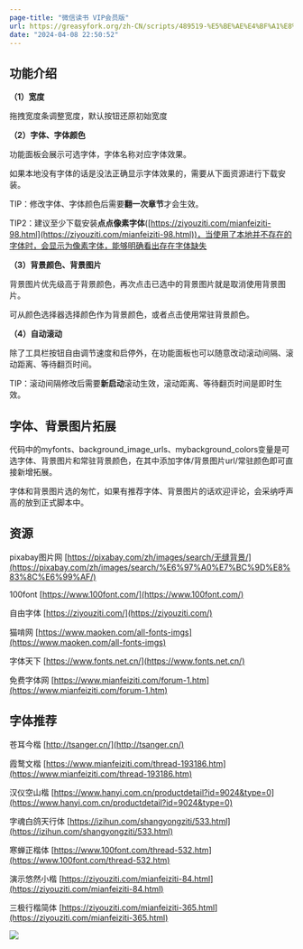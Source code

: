 ```yaml
---
page-title: "微信读书 VIP会员版"
url: https://greasyfork.org/zh-CN/scripts/489519-%E5%BE%AE%E4%BF%A1%E8%AF%BB%E4%B9%A6-vip%E4%BC%9A%E5%91%98%E7%89%88
date: "2024-04-08 22:50:52"
---
```

## 功能介绍

**（1）宽度**

拖拽宽度条调整宽度，默认按钮还原初始宽度

**（2）字体、字体颜色**

功能面板会展示可选字体，字体名称对应字体效果。

如果本地没有字体的话是没法正确显示字体效果的，需要从下面资源进行下载安装。

TIP：修改字体、字体颜色后需要**翻一次章节**才会生效。

TIP2：建议至少下载安装**点点像素字体**([https://ziyouziti.com/mianfeiziti-98.html](https://ziyouziti.com/mianfeiziti-98.html))，当使用了本地并不存在的字体时，会显示为像素字体，能够明确看出存在字体缺失

**（3）背景颜色、背景图片**

背景图片优先级高于背景颜色，再次点击已选中的背景图片就是取消使用背景图片。

可从颜色选择器选择颜色作为背景颜色，或者点击使用常驻背景颜色。

**（4）自动滚动**

除了工具栏按钮自由调节速度和启停外，在功能面板也可以随意改动滚动间隔、滚动距离、等待翻页时间。

TIP：滚动间隔修改后需要**新启动**滚动生效，滚动距离、等待翻页时间是即时生效。

## 字体、背景图片拓展

代码中的myfonts、background\_image\_urls、mybackground\_colors变量是可选字体、背景图片和常驻背景颜色，在其中添加字体/背景图片url/常驻颜色即可直接新增拓展。

字体和背景图片选的匆忙，如果有推荐字体、背景图片的话欢迎评论，会采纳呼声高的放到正式脚本中。

## 资源

pixabay图片网 [https://pixabay.com/zh/images/search/无缝背景/](https://pixabay.com/zh/images/search/%E6%97%A0%E7%BC%9D%E8%83%8C%E6%99%AF/)

100font [https://www.100font.com/](https://www.100font.com/)

自由字体 [https://ziyouziti.com/](https://ziyouziti.com/)

猫啃网 [https://www.maoken.com/all-fonts-imgs](https://www.maoken.com/all-fonts-imgs)

字体天下 [https://www.fonts.net.cn/](https://www.fonts.net.cn/)

免费字体网 [https://www.mianfeiziti.com/forum-1.htm](https://www.mianfeiziti.com/forum-1.htm)

## 字体推荐

苍耳今楷 [http://tsanger.cn/](http://tsanger.cn/)

霞鹜文楷 [https://www.mianfeiziti.com/thread-193186.htm](https://www.mianfeiziti.com/thread-193186.htm)

汉仪空山楷 [https://www.hanyi.com.cn/productdetail?id=9024&type=0](https://www.hanyi.com.cn/productdetail?id=9024&type=0)

字魂白鸽天行体 [https://izihun.com/shangyongziti/533.html](https://izihun.com/shangyongziti/533.html)

寒蝉正楷体 [https://www.100font.com/thread-532.htm](https://www.100font.com/thread-532.htm)

演示悠然小楷 [https://ziyouziti.com/mianfeiziti-84.html](https://ziyouziti.com/mianfeiziti-84.html)

三极行楷简体 [https://ziyouziti.com/mianfeiziti-365.html](https://ziyouziti.com/mianfeiziti-365.html)

[![](https://greasyfork.s3.us-east-2.amazonaws.com/z72it9s0tvfcashhp0nvtp4ysct0)](https://greasyfork.org/rails/active_storage/blobs/redirect/eyJfcmFpbHMiOnsiZGF0YSI6MTM0NTgyLCJwdXIiOiJibG9iX2lkIn19--de6387b6ad47bec83bbbfa6a0e6a55f3ecf5182b/2.jpg?locale=zh-CN)